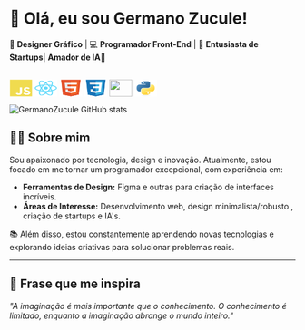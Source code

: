 

# 👋 Olá, eu sou Germano Zucule!

🎨 **Designer Gráfico** | 💻 **Programador Front-End** | 🚀 **Entusiasta de Startups**| **Amador de IA🤖**

<div style="display: inline_block"><br>
  <img align="center" alt="Js" height="30" width="40" src="https://raw.githubusercontent.com/devicons/devicon/master/icons/javascript/javascript-plain.svg">
  <img align="center" alt="React" height="30" width="40" src="https://raw.githubusercontent.com/devicons/devicon/master/icons/react/react-original.svg">
  <img align="center" alt="HTML" height="30" width="40" src="https://raw.githubusercontent.com/devicons/devicon/master/icons/html5/html5-original.svg">
  <img align="center" alt="CSS" height="30" width="40" src="https://raw.githubusercontent.com/devicons/devicon/master/icons/css3/css3-original.svg">
  <img align="center" height="30" width="40" src="https://cdn.jsdelivr.net/gh/devicons/devicon@latest/icons/tailwindcss/tailwindcss-original.svg" />
  <img align="center" alt="Python" height="30" width="40" src="https://raw.githubusercontent.com/devicons/devicon/master/icons/python/python-original.svg">
</div>

![GermanoZucule GitHub stats](https://github-readme-stats.vercel.app/api?username=GermanoZucule&show_icons=true&theme=radical)


## 🧑‍💻 Sobre mim
Sou apaixonado por tecnologia, design e inovação. Atualmente, estou focado em me tornar um programador excepcional, com experiência em:


- **Ferramentas de Design:** Figma e outras para criação de interfaces incríveis.
- **Áreas de Interesse:** Desenvolvimento web, design minimalista/robusto , criação de startups e IA's.



📚 Além disso, estou constantemente aprendendo novas tecnologias e explorando ideias criativas para solucionar problemas reais.

---

## 🎯 Frase que me inspira
*"A imaginação é mais importante que o conhecimento. O conhecimento é limitado, enquanto a imaginação abrange o mundo inteiro."*

